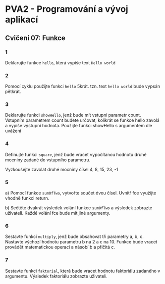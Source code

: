 # PVA2 - Programování a vývoj aplikací
## Cvičení 07: Funkce

### 1
Deklarujte funkce `hello`, která vypíše text `Hello world`

### 2
Pomocí cyklu použijte funkci `hello` 5krát. tzn. text `hello world` bude vypsán pětkrát.

### 3 
Deklarujte funkci `showHello`, jenž bude mít vstupní parametr count. Vstupním parametrem count budete určovat, kolikrát se funkce hello zavolá a vypíše výstupní hodnota. 
Použijte funkci showHello s argumentem dle uvážení

### 4
Definujte funkci `square`, jenž bude vracet vypočítanou hodnotu druhé mocniny zadané do vstupního parametru.

Vyzkoušejte zavolat druhé mocniny čísel 4, 8, 15, 23, -1

### 5
a) Pomocí funkce `sumOfTwo`, vytvořte součet dvou čísel. Uvnitř fce využijte vhodně funkci return.

b) Sečtěte dvakrát výsledek volání funkce `sumOfTwo` a výsledek zobrazte uživateli. Každé volání fce bude mít jiné argumenty.


### 6
Sestavte funkci `multiply`, jenž bude obsahovat tři parametry a, b, c. Nastavte výchozí hodnotu parametru b na 2 a c na 10. Funkce bude vracet provádět matematickou operaci a násobí b a přičítá c.

### 7
Sestavte funkci `faktorial`, která bude vracet hodnotu faktoriálu zadaného v argumentu. Výsledek faktoriálu zobrazte uživateli.

